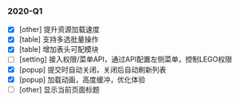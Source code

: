 ### 2020-Q1
- [x] [other] 提升资源加载速度
- [x] [table] 支持多选批量操作
- [x] [table] 增加表头可配模块
- [ ] [setting] 接入权限/菜单API，通过API配置左侧菜单，控制LEGO权限
- [x] [popup] 提交时自动关闭，关闭后自动刷新列表
- [x] [popup] 加载动画，高度缓冲，优化体验
- [ ] [other] 显示当前页面标题